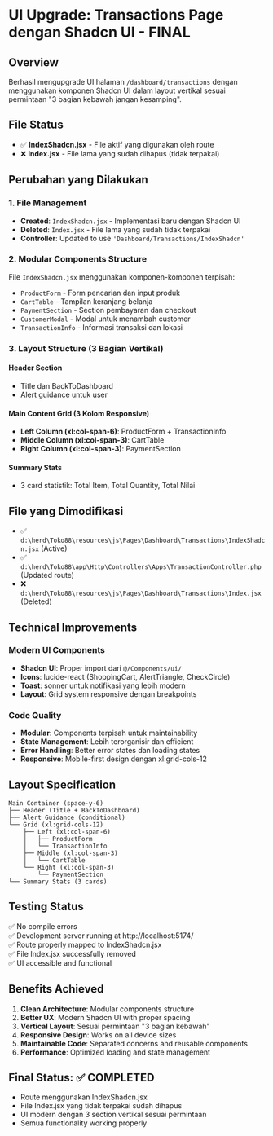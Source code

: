 # UI Upgrade: Transactions Page dengan Shadcn UI - FINAL

## Overview

Berhasil mengupgrade UI halaman `/dashboard/transactions` dengan menggunakan komponen Shadcn UI dalam layout vertikal sesuai permintaan "3 bagian kebawah jangan kesamping".

## File Status

-   ✅ **IndexShadcn.jsx** - File aktif yang digunakan oleh route
-   ❌ **Index.jsx** - File lama yang sudah dihapus (tidak terpakai)

## Perubahan yang Dilakukan

### 1. File Management

-   **Created**: `IndexShadcn.jsx` - Implementasi baru dengan Shadcn UI
-   **Deleted**: `Index.jsx` - File lama yang sudah tidak terpakai
-   **Controller**: Updated to use `'Dashboard/Transactions/IndexShadcn'`

### 2. Modular Components Structure

File `IndexShadcn.jsx` menggunakan komponen-komponen terpisah:

-   `ProductForm` - Form pencarian dan input produk
-   `CartTable` - Tampilan keranjang belanja
-   `PaymentSection` - Section pembayaran dan checkout
-   `CustomerModal` - Modal untuk menambah customer
-   `TransactionInfo` - Informasi transaksi dan lokasi

### 3. Layout Structure (3 Bagian Vertikal)

#### Header Section

-   Title dan BackToDashboard
-   Alert guidance untuk user

#### Main Content Grid (3 Kolom Responsive)

-   **Left Column (xl:col-span-6)**: ProductForm + TransactionInfo
-   **Middle Column (xl:col-span-3)**: CartTable
-   **Right Column (xl:col-span-3)**: PaymentSection

#### Summary Stats

-   3 card statistik: Total Item, Total Quantity, Total Nilai

## File yang Dimodifikasi

-   ✅ `d:\herd\Toko88\resources\js\Pages\Dashboard\Transactions\IndexShadcn.jsx` (Active)
-   ✅ `d:\herd\Toko88\app\Http\Controllers\Apps\TransactionController.php` (Updated route)
-   ❌ `d:\herd\Toko88\resources\js\Pages\Dashboard\Transactions\Index.jsx` (Deleted)

## Technical Improvements

### Modern UI Components

-   **Shadcn UI**: Proper import dari `@/Components/ui/`
-   **Icons**: lucide-react (ShoppingCart, AlertTriangle, CheckCircle)
-   **Toast**: sonner untuk notifikasi yang lebih modern
-   **Layout**: Grid system responsive dengan breakpoints

### Code Quality

-   **Modular**: Components terpisah untuk maintainability
-   **State Management**: Lebih terorganisir dan efficient
-   **Error Handling**: Better error states dan loading states
-   **Responsive**: Mobile-first design dengan xl:grid-cols-12

## Layout Specification

```
Main Container (space-y-6)
├── Header (Title + BackToDashboard)
├── Alert Guidance (conditional)
└── Grid (xl:grid-cols-12)
    ├── Left (xl:col-span-6)
    │   ├── ProductForm
    │   └── TransactionInfo
    ├── Middle (xl:col-span-3)
    │   └── CartTable
    └── Right (xl:col-span-3)
        └── PaymentSection
└── Summary Stats (3 cards)
```

## Testing Status

✅ No compile errors  
✅ Development server running at http://localhost:5174/  
✅ Route properly mapped to IndexShadcn.jsx  
✅ File Index.jsx successfully removed  
✅ UI accessible and functional

## Benefits Achieved

1. **Clean Architecture**: Modular components structure
2. **Better UX**: Modern Shadcn UI with proper spacing
3. **Vertical Layout**: Sesuai permintaan "3 bagian kebawah"
4. **Responsive Design**: Works on all device sizes
5. **Maintainable Code**: Separated concerns and reusable components
6. **Performance**: Optimized loading and state management

## Final Status: ✅ COMPLETED

-   Route menggunakan IndexShadcn.jsx
-   File Index.jsx yang tidak terpakai sudah dihapus
-   UI modern dengan 3 section vertikal sesuai permintaan
-   Semua functionality working properly

